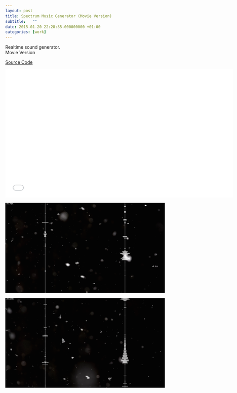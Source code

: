 ```yaml
---
layout: post
title: Spectrum Music Generator (Movie Version)
subtitle:   ""
date: 2015-01-20 22:28:35.000000000 +01:00
categories: [work]
---
```

<p>Realtime sound generator.<br />
Movie Version<br />
</p>

<p><a href="https://github.com/jeonghopark/spectrumMusic">Source Code</a></p>
<iframe src="//player.vimeo.com/video/117284375" width="720" height="405" frameborder="0" webkitallowfullscreen mozallowfullscreen allowfullscreen></iframe>

<p><img src="/assets/images/spectrumMusicGenerator_01.png" alt="" width="800" /></p>
<p><img src="/assets/images/spectrumMusicGenerator_02.png" alt="" width="800" /></p>

